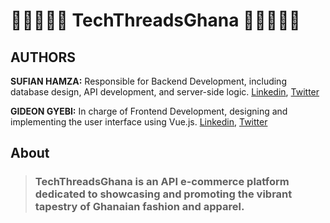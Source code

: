 # 🛒👗🧵👕👜 TechThreadsGhana 👜👕🧵👗🛒

## AUTHORS
**SUFIAN HAMZA:** Responsible for Backend Development, including database design, API development, and server-side logic.
               [Linkedin](https://linkedin.com/in/@hsufiian), [Twitter](https://twitter.com/hsufiian)

**GIDEON GYEBI:**  In charge of Frontend Development, designing and implementing the user interface using Vue.js.
               [Linkedin](https://www.linkedin.com/in/gideon-gyebi), [Twitter](https://twitter.com/GyebiGideon_)
               
## About

> ### TechThreadsGhana is an API e-commerce platform dedicated to showcasing and promoting the vibrant tapestry of Ghanaian fashion and apparel.

## 

